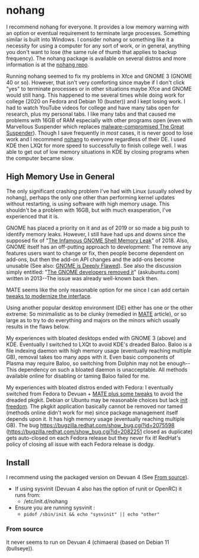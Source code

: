 # nohang

I recommend nohang for everyone. It provides a low memory warning with
an option or eventual requirement to terminate large processes.
Something similar is built into Windows. I consider nohang or something
like it a necessity for using a computer for any sort of work, or in
general, anything you don't want to lose (the same rule of thumb that
applies to backup frequency). The nohang package is available on several distros and more
information is at the [nohang repo](https://github.com/hakavlad/nohang).

Running nohang seemed to fix my problems in Xfce and GNOME 3 (GNOME 40
or so). However, that isn't very comforting since maybe if I don't
click "yes" to terminate processes or in other situations maybe Xfce
and GNOME would still hang. This happened to me several times while
doing work for college (2020 on Fedora and Debian 10 (buster)) and I
kept losing work. I had to watch YouTube videos for college and have
many tabs open for research, plus my personal tabs. I like many tabs and
that caused me problems with 16GB of RAM especially with other programs
open (even with Marvellous Suspender which replaces
[malware-compromised The Great Suspender](https://thehackernews.com/2021/02/warning-hugely-popular-great-suspender.html#:~:text=WARNING%20%E2%80%94%20Hugely%20Popular%20'The%20Great%20Suspender'%20Chrome%20Extension%20Contains%20Malware,-%EE%A0%82February%2006&text=Google%20on%20Thursday%20removed%20The,deactivating%20it%20from%20users'%20computers.)).
Though I save frequently in *most* cases, it is never good to lose work
and I recommend [nohang](nohang.md) to everyone regardless of their DE.
I used KDE then LXQt for more speed to successfully to finish college
well. I was able to get out of low memory situations in KDE by closing
programs when the computer became slow.


## High Memory Use in General
The only significant crashing problem I've had with Linux (usually
solved by nohang), perhaps the only one other than performing kernel
updates without restarting, is using software with high memory usage.
This shouldn't be a problem with 16GB, but with much exasperation, I've
experienced that it is.

GNOME has placed a priority on it and as of 2019 or so made a big push
to identify memory leaks. However, I still have had ups and downs since
the supposed fix of
"[The Infamous GNOME Shell Memory Leak](https://feaneron.com/2018/04/20/the-infamous-gnome-shell-memory-leak/)"
of 2018. Also, GNOME itself has an off-putting approach to development:
The remove any features users want to change or fix, then people become
dependent on add-ons, but then the add-on API changes and the add-ons
become unusable (See also:
[GNOME is Deeply Flawed](https://poikilos.org/2021/04/21/gnome-is-deeply-flawed/)).
See also the discussion simply entitled:
"[The GNOME developers removed it](https://news.ycombinator.com/item?id=5729627)"
(askubuntu.com) written in 2013--The issue was already well-known back then.

MATE seems like the only reasonable option for me since I can add certain
[tweaks to modernize the interface](MATE).

Using another popular desktop environment (DE) either has one or the
other extreme: So minimalistic as to be clunky (remedied in
[MATE](MATE) article), or so large as to try to do everything and
majors on the minors which usually results in the flaws below.

My experiences with bloated desktops ended with GNOME 3 (above) and
KDE. Eventually I switched to LXQt to avoid KDE's dreaded Baloo. Baloo
is a file indexing daemon with high memory usage (eventually reaching
multiple GB), removal takes too many apps with it. Even basic
components of Plasma may require Baloo, so switching from Dolphin may
not be enough--This dependency on such a bloated daemon is
unacceptable. All methods available online for disabling or taming
Baloo failed for me.

My experiences with bloated distros ended with Fedora: I eventually
switched from Fedora to Devuan + [MATE plus some tweaks](MATE) to avoid
the dreaded pkgkit. Debian or Ubuntu may be reasonable choices but lack
[init freedom](https://www.devuan.org/os/init-freedom). The pkgkit
application basically cannot be removed nor tamed (methods online
didn't work for me) since package management itself depends upon it. It
has high memory usage (eventually reaching multiple GB). The bug
https://bugzilla.redhat.com/show_bug.cgi?id=2075598
(https://bugzilla.redhat.com/show_bug.cgi?id=2082251 closed as
duplicate) gets auto-closed on each Fedora release but they never fix
it! RedHat's policy of closing all issue with each Fedora release is
dodgy.


## Install
I recommend using the packaged version on Devuan 4 (See [From source](#from-source)).
- If using sysvinit (Devuan 4 also has the option of runit or OpenRC) it runs from:
  - /etc/init.d/nohang
- Ensure you are running sysvinit :
  - `pidof /sbin/init && echo "sysvinit" || echo "other"`

### From source
It never seems to run on Devuan 4 (chimaera) (based on Debian 11 (bullseye)).
